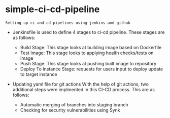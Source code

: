 # simple-ci-cd-pipeline
    Setting up ci and cd pipelines using jenkins and github

  - Jenkinsfile is used to define 4 stages to ci-cd pipeline. These stages are as follows:<br />
    <ul>
        <li> Build Stage: This stage looks at building image based on Dockerfile </li>
        <li> Test Image: This stage looks to applying health checks/tests on image</li>
        <li> Push Stage: This stage looks at pushing built image to repository</li>
        <li> Deploy To Instance Stage: requests for users input to deploy update to target instance</li>
    </ul>
   
  - Updating yaml file for git actions
      With the help of git actions, two additional steps were implmented in this CI-CD process. This are as follows:<br />
      <ul>
        <li> Automatic merging of branches into staging branch</li>
        <li> Checking for security vulnerabilities using Synk</li>
    </ul>